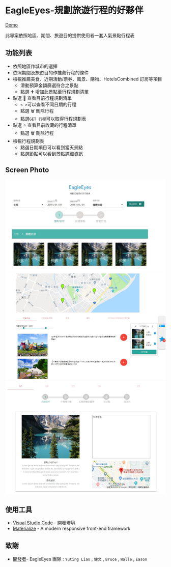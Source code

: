 # EagleEyes-規劃旅遊行程的好夥伴

[Demo](https://kelly-yt-liao.github.io/Pixnet2019_AITravelBot_EagleEyes)

此專案依照地區、期間、旅遊目的提供使用者一套人氣景點行程表

## 功能列表

- 依照地區作城市的選擇
- 依照期間及旅遊目的作推薦行程的條件
- 檢視推薦美食、近期活動/票券、風景、購物、HotelsCombined 訂房等項目
  - 滑動預算金額篩選符合之景點
  - 點選 :heavy_plus_sign: 增加此景點至行程規劃清單
- 點選 📑 查看目前行程規劃清單
  - `< >`可以查看不同日期的行程
  - 點選 :wastebasket: 刪除行程
  - 點選`GET 行程`可以取得行程規劃表
- 點選 :star: 查看目前收藏的行程清單
  - 點選 :wastebasket: 刪除行程
- 檢視行程規劃表
  - 點選日期項目可以看到當天景點
  - 點選節點可以看到景點詳細資訊

## Screen Photo

![step1](https://github.com/kelly-yt-liao/Pixnet2019_AITravelBot_EagleEyes/blob/master/img/step1.JPG)
![step2](https://github.com/kelly-yt-liao/Pixnet2019_AITravelBot_EagleEyes/blob/master/img/step2.JPG)
![step3](https://github.com/kelly-yt-liao/Pixnet2019_AITravelBot_EagleEyes/blob/master/img/step3.JPG)

## 使用工具

- [Visual Studio Code](https://visualstudio.microsoft.com/zh-hant/) - 開發環境
- [Materialize](https://materializecss.com/) - A modern responsive front-end framework

## 致謝

- [開發者](https://github.com/kelly-yt-liao/Pixnet2019_AITravelBot_EagleEyes)- EagleEyes 團隊 : `Yuting Liao` , `健文` , `Bruce` , `Walle` , `Eason`
